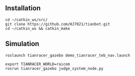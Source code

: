 ## Installation
```
cd ~/catkin_ws/src/
git clone https://github.com/HJ7021/tianbot.git
cd ~/catkin_ws && catkin_make
```

## Simulation
```
roslaunch tianracer_gazebo demo_tianracer_teb_nav.launch

export TIANRACER_WORLD=raicom
rosrun tianracer_gazebo judge_system_node.py

```

